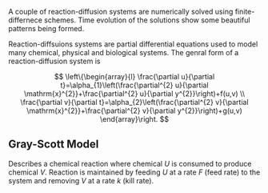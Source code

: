 A couple of reaction-diffusion systems are numerically solved using finite-differnece schemes. Time evolution of the solutions show some beautiful patterns being formed.

Reaction-diffsuions systems are partial differential equations used to model many chemical, physical and biological systems. The genral form of a reaction-diffusion system is 

$$
\left\{\begin{array}{l}
\frac{\partial u}{\partial t}=\alpha_{1}\left(\frac{\partial^{2} u}{\partial \mathrm{x}^{2}}+\frac{\partial^{2} u}{\partial y^{2}}\right)+f(u,v) \\
\frac{\partial v}{\partial t}=\alpha_{2}\left(\frac{\partial^{2} v}{\partial \mathrm{x}^{2}}+\frac{\partial^{2} v}{\partial y^{2}}\right)+g(u,v)
\end{array}\right.
$$

## Gray-Scott Model

Describes a chemical reaction where chemical *U* is consumed to produce chemical *V*. Reaction is maintained by feeding *U* at a rate *F* (feed rate) to the system and removing *V* at a rate *k* (kill rate).
